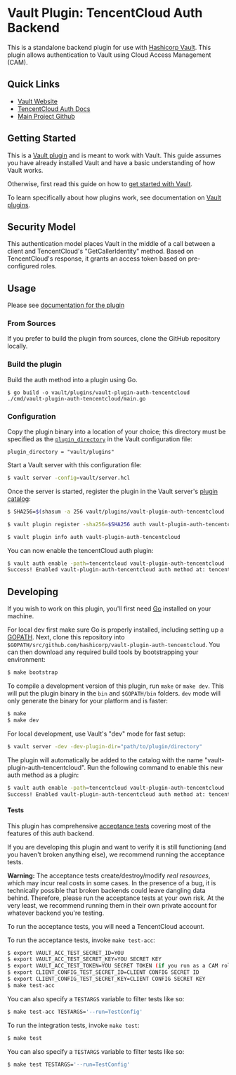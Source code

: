 # Vault Plugin: TencentCloud Auth Backend

This is a standalone backend plugin for use with [Hashicorp Vault](https://www.github.com/hashicorp/vault). This plugin
allows authentication to Vault using Cloud Access Management (CAM).

## Quick Links

- [Vault Website](https://www.vaultproject.io)
- [TencentCloud Auth Docs](https://github.com/tencentcloudstack/vault-plugin-auth-tencentcloud/blob/master/docs/Tencent%20Cloud%20Auth%20Method.md)
- [Main Project Github](https://www.github.com/hashicorp/vault)

## Getting Started

This is a [Vault plugin](https://www.vaultproject.io/docs/internals/plugins.html)
and is meant to work with Vault. This guide assumes you have already installed Vault and have a basic understanding of
how Vault works.

Otherwise, first read this guide on how
to [get started with Vault](https://www.vaultproject.io/intro/getting-started/install.html).

To learn specifically about how plugins work, see documentation
on [Vault plugins](https://www.vaultproject.io/docs/internals/plugins.html).

## Security Model

This authentication model places Vault in the middle of a call between a client and TencentCloud's "GetCallerIdentity"
method. Based on TencentCloud's response, it grants an access token based on pre-configured roles.

## Usage

Please
see [documentation for the plugin](https://github.com/tencentcloudstack/vault-plugin-auth-tencentcloud/blob/master/docs/Tencent%20Cloud%20Auth%20Method.md)

### From Sources

If you prefer to build the plugin from sources, clone the GitHub repository locally.

### Build the plugin

Build the auth method into a plugin using Go.

```shell
$ go build -o vault/plugins/vault-plugin-auth-tencentcloud ./cmd/vault-plugin-auth-tencentcloud/main.go
```

### Configuration

Copy the plugin binary into a location of your choice; this directory must be specified as
the [`plugin_directory`](https://www.vaultproject.io/docs/configuration#plugin_directory) in the Vault configuration
file:

```hcl
plugin_directory = "vault/plugins"
```

Start a Vault server with this configuration file:

```sh
$ vault server -config=vault/server.hcl
```

Once the server is started, register the plugin in the Vault
server's [plugin catalog](https://www.vaultproject.io/docs/internals/plugins#plugin-catalog):

```sh
$ SHA256=$(shasum -a 256 vault/plugins/vault-plugin-auth-tencentcloud | cut -d ' ' -f1)

$ vault plugin register -sha256=$SHA256 auth vault-plugin-auth-tencentcloud

$ vault plugin info auth vault-plugin-auth-tencentcloud

```

You can now enable the tencentCloud auth plugin:

```sh
$ vault auth enable -path=tencentcloud vault-plugin-auth-tencentcloud
Success! Enabled vault-plugin-auth-tencentcloud auth method at: tencentcloud/
```

## Developing

If you wish to work on this plugin, you'll first need [Go](https://www.golang.org) installed on your machine.

For local dev first make sure Go is properly installed, including setting up
a [GOPATH](https://golang.org/doc/code.html#GOPATH). Next, clone this repository
into `$GOPATH/src/github.com/hashicorp/vault-plugin-auth-tencentcloud`. You can then download any required build tools
by bootstrapping your environment:

```sh
$ make bootstrap
```

To compile a development version of this plugin, run `make` or `make dev`. This will put the plugin binary in the `bin`
and `$GOPATH/bin` folders. `dev` mode will only generate the binary for your platform and is faster:

```sh
$ make
$ make dev
```

For local development, use Vault's "dev" mode for fast setup:

```sh
$ vault server -dev -dev-plugin-dir="path/to/plugin/directory"
```

The plugin will automatically be added to the catalog with the name "vault-plugin-auth-tencentcloud". Run the following
command to enable this new auth method as a plugin:

```sh
$ vault auth enable -path=tencentcloud vault-plugin-auth-tencentcloud
Success! Enabled vault-plugin-auth-tencentcloud auth method at: tencentcloud/
```

#### Tests

This plugin has comprehensive [acceptance tests](https://en.wikipedia.org/wiki/Acceptance_testing)
covering most of the features of this auth backend.

If you are developing this plugin and want to verify it is still functioning (and you haven't broken anything else), we
recommend running the acceptance tests.

**Warning:** The acceptance tests create/destroy/modify *real resources*, which may incur real costs in some cases. In
the presence of a bug, it is technically possible that broken backends could leave dangling data behind. Therefore,
please run the acceptance tests at your own risk. At the very least, we recommend running them in their own private
account for whatever backend you're testing.

To run the acceptance tests, you will need a TencentCloud account.

To run the acceptance tests, invoke `make test-acc`:

```sh
$ export VAULT_ACC_TEST_SECRET_ID=YOU 
$ export VAULT_ACC_TEST_SECRET_KEY=YOU SECRET KEY
$ export VAULT_ACC_TEST_TOKEN=YOU SECRET TOKEN (if you run as a CAM role, VAULT_ACC_TEST_TOKEN is required)
$ export CLIENT_CONFIG_TEST_SECRET_ID=CLIENT CONFIG SECRET ID
$ export CLIENT_CONFIG_TEST_SECRET_KEY=CLIENT CONFIG SECRET KEY
$ make test-acc
```

You can also specify a `TESTARGS` variable to filter tests like so:

```sh
$ make test-acc TESTARGS='--run=TestConfig'
```

To run the integration tests, invoke `make test`:

```sh
$ make test
```

You can also specify a `TESTARGS` variable to filter tests like so:

```sh
$ make test TESTARGS='--run=TestConfig'
```